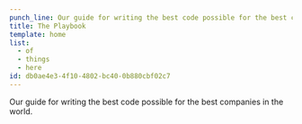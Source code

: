 ```yaml
---
punch_line: Our guide for writing the best code possible for the best companies in the world.
title: The Playbook
template: home
list:
  - of
  - things
  - here
id: db0ae4e3-4f10-4802-bc40-0b880cbf02c7
---
```

Our guide for writing the best code possible for the best companies in the world.